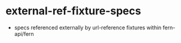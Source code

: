 # external-ref-fixture-specs

- specs referenced externally by url-reference fixtures within fern-api/fern
